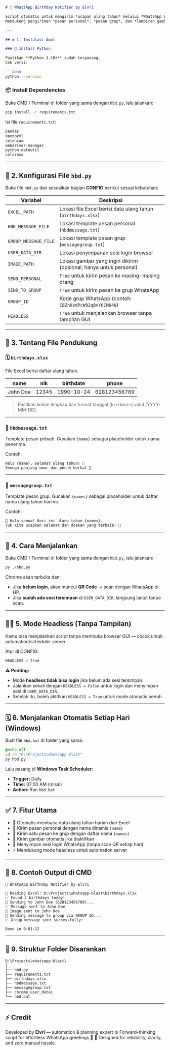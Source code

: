 ````markdown
# 🎉 WhatsApp Birthday Notifier by Elvri

Script otomatis untuk mengirim *ucapan ulang tahun* melalui *WhatsApp Web* menggunakan *Python + Selenium*.  
Mendukung pengiriman *pesan personal*, *pesan grup*, dan *lampiran gambar* 🎂  

---

## ⚙️ 1. Instalasi Awal

### 🐍 Install Python

Pastikan **Python 3.10+** sudah terpasang.  
Cek versi:

```bash
python --version
````

### 📦 Install Dependencies

Buka CMD / Terminal di folder yang sama dengan `hbd.py`, lalu jalankan:

```bash
pip install -r requirements.txt
```

Isi file `requirements.txt`:

```bash
pandas
openpyxl
selenium
webdriver-manager
python-dateutil
colorama
```

---

## 📁 2. Konfigurasi File `hbd.py`

Buka file `hbd.py` dan sesuaikan bagian **CONFIG** berikut sesuai kebutuhan:

| Variabel             | Deskripsi                                                         |
| -------------------- | ----------------------------------------------------------------- |
| `EXCEL_PATH`         | Lokasi file Excel berisi data ulang tahun (`birthdays.xlsx`)      |
| `HBD_MESSAGE_FILE`   | Lokasi template pesan personal (`hbdmessage.txt`)                 |
| `GROUP_MESSAGE_FILE` | Lokasi template pesan grup (`messagegroup.txt`)                   |
| `USER_DATA_DIR`      | Lokasi penyimpanan sesi login browser                             |
| `IMAGE_PATH`         | Lokasi gambar yang ingin dikirim (opsional, hanya untuk personal) |
| `SEND_PERSONAL`      | `True` untuk kirim pesan ke masing-masing orang                   |
| `SEND_TO_GROUP`      | `True` untuk kirim pesan ke grup WhatsApp                         |
| `GROUP_ID`           | Kode grup WhatsApp (contoh: `CBZnKzdPcW92qBvY6CM64Q`)             |
| `HEADLESS`           | `True` untuk menjalankan browser tanpa tampilan GUI               |

---

## 🧠 3. Tentang File Pendukung

### 🗓️ `birthdays.xlsx`

File Excel berisi daftar ulang tahun.

| name     | nik   | birthdate  | phone        |
| -------- | ----- | ---------- | ------------ |
| John Doe | 12345 | 1990-10-24 | 628123456789 |

> Pastikan kolom lengkap dan format tanggal (`birthdate`) valid (YYYY-MM-DD).

---

### 💌 `hbdmessage.txt`

Template pesan pribadi.
Gunakan `{name}` sebagai placeholder untuk nama penerima.

Contoh:

```
Halo {name}, selamat ulang tahun! 🎉
Semoga panjang umur dan penuh berkat 🙏
```

---

### 👥 `messagegroup.txt`

Template pesan grup.
Gunakan `{names}` sebagai placeholder untuk daftar nama ulang tahun hari ini.

Contoh:

```
🎂 Halo semua! Hari ini ulang tahun {names}.
Yuk kita ucapkan selamat dan doakan yang terbaik! 🥳
```

---

## 🚀 4. Cara Menjalankan

Buka CMD / Terminal di folder yang sama dengan `hbd.py`, lalu jalankan:

```bash
py .\hbd.py
```

Chrome akan terbuka dan:

* Jika **belum login**, akan muncul **QR Code** → scan dengan WhatsApp di HP.
* Jika **sudah ada sesi tersimpan** di `USER_DATA_DIR`, langsung lanjut tanpa scan.

---

## 🕵️‍♂️ 5. Mode Headless (Tanpa Tampilan)

Kamu bisa menjalankan script tanpa membuka browser GUI — cocok untuk automation/scheduler server.

Atur di CONFIG:

```python
HEADLESS = True
```

⚠️ **Penting:**

* Mode **headless tidak bisa login** jika belum ada sesi tersimpan.
* Jalankan sekali dengan `HEADLESS = False` untuk login dan menyimpan sesi di `USER_DATA_DIR`.
* Setelah itu, boleh aktifkan `HEADLESS = True` untuk mode otomatis penuh.

---

## 🗓️ 6. Menjalankan Otomatis Setiap Hari (Windows)

Buat file `hbd.bat` di folder yang sama:

```bat
@echo off
cd /d "D:\Projects\whatsapp-blast"
py hbd.py
```

Lalu pasang di **Windows Task Scheduler**:

* **Trigger:** Daily
* **Time:** 07:00 AM (misal)
* **Action:** Run `hbd.bat`

---

## ✅ 7. Fitur Utama

* 🔁 Otomatis membaca data ulang tahun harian dari Excel
* 💬 Kirim pesan personal dengan nama dinamis `{name}`
* 👥 Kirim satu pesan ke grup dengan daftar nama `{names}`
* 📎 Kirim gambar otomatis jika diaktifkan
* 🧠 Menyimpan sesi login WhatsApp (tanpa scan QR setiap hari)
* ⚡ Mendukung mode headless untuk automation server

---

## 🧾 8. Contoh Output di CMD

```
🎉 WhatsApp Birthday Notifier by Elvri

📘 Reading Excel: D:\Projects\whatsapp-blast\birthdays.xlsx
✅ Found 2 birthdays today!
🎈 Sending to John Doe (628123456789)...
✅ Message sent to John Doe
📎 Image sent to John Doe
📢 Sending message to group via GROUP ID...
✅ Group message sent successfully!

Done in 0:01:12
```

---

## 🧰 9. Struktur Folder Disarankan

```
D:\Projects\whatsapp-blast\
│
├── hbd.py
├── requirements.txt
├── birthdays.xlsx
├── hbdmessage.txt
├── messagegroup.txt
├── chrome_user_data\
└── hbd.bat
```

---

## ⚡ Credit

Developed by **Elvri** — automation & planning expert ⚙️
Forward-thinking script for effortless WhatsApp greetings 🎂
🚀 Designed for reliability, clarity, and zero manual hassle.


